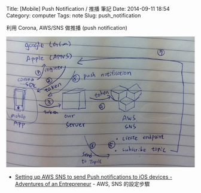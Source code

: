 Title: [Mobile] Push Notification / 推播 筆記
Date: 2014-09-11 18:54
Category: computer
Tags: note
Slug: push_notification

利用 Corona, AWS/SNS 做推播 (push notification)




![push_notification](/images/computer/push_notification.JPG)

* [Setting up AWS SNS to send Push notifications to iOS devices - Adventures of an Entrepreneur](http://www.adventuresofanentrepreneur.net/creating-a-mobile-appsgames-company/setting-up-aws-sns-to-send-push-notifications-to-ios-devices) - AWS, SNS 的設定步驟
